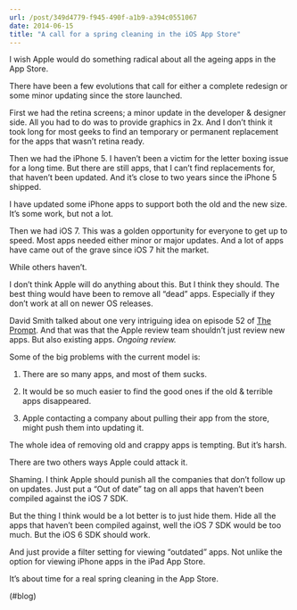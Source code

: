 ```yaml
---
url: /post/349d4779-f945-490f-a1b9-a394c0551067
date: 2014-06-15
title: "A call for a spring cleaning in the iOS App Store"
---
```


I wish Apple would do something radical about all the ageing apps in the App Store.



There have been a few evolutions that call for either a complete redesign or some minor updating since the store launched.



First we had the retina screens; a minor update in the developer & designer side. All you had to do was to provide graphics in 2x. And I don&#8217;t think it took long for most geeks to find an temporary or permanent replacement for the apps that wasn&#8217;t retina ready.



Then we had the iPhone 5. I haven&#8217;t been a victim for the letter boxing issue for a long time. But there are still apps, that I can&#8217;t find replacements for, that haven&#8217;t been updated. And it&#8217;s close to two years since the iPhone 5 shipped.



I have updated some iPhone apps to support both the old and the new size. It&#8217;s some work, but not a lot.



Then we had iOS 7. This was a golden opportunity for everyone to get up to speed. Most apps needed either minor or major updates. And a lot of apps have came out of the grave since iOS 7 hit the market.



While others haven&#8217;t.



I don&#8217;t think Apple will do anything about this. But I think they should. The best thing would have been to remove all &#8220;dead&#8221; apps. Especially if they don&#8217;t work at all on newer OS releases.



David Smith talked about one very intriguing idea on episode 52 of [The Prompt][1]. And that was that the Apple review team shouldn&#8217;t just review new apps. But also existing apps. _Ongoing review._



Some of the big problems with the current model is:



  1. There are so many apps, and most of them sucks.</p> 

  2. It would be so much easier to find the good ones if the old & terrible apps disappeared.



  3. Apple contacting a company about pulling their app from the store, might push them into updating it.



The whole idea of removing old and crappy apps is tempting. But it&#8217;s harsh.



There are two others ways Apple could attack it.



Shaming. I think Apple should punish all the companies that don&#8217;t follow up on updates. Just put a &#8220;Out of date&#8221; tag on all apps that haven&#8217;t been compiled against the iOS 7 SDK.



But the thing I think would be a lot better is to just hide them. Hide all the apps that haven&#8217;t been compiled against, well the iOS 7 SDK would be too much. But the iOS 6 SDK should work.



And just provide a filter setting for viewing &#8220;outdated&#8221; apps. Not unlike the option for viewing iPhone apps in the iPad App Store.



It&#8217;s about time for a real spring cleaning in the App Store.



(#blog)



 [1]: http://5by5.tv/prompt/52